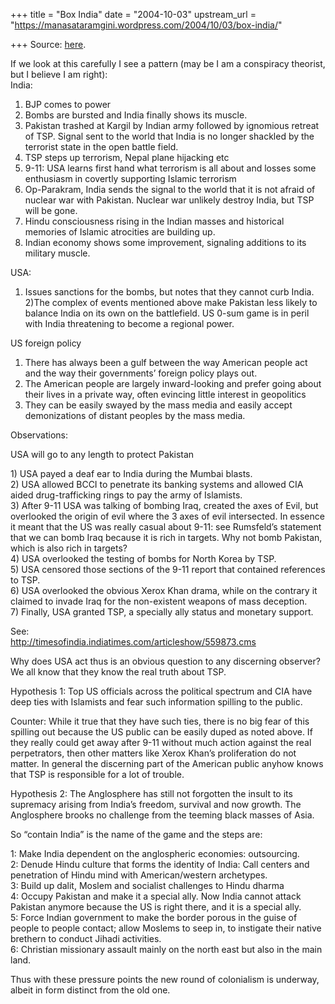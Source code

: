 +++
title = "Box India"
date = "2004-10-03"
upstream_url = "https://manasataramgini.wordpress.com/2004/10/03/box-india/"

+++
Source: [here](https://manasataramgini.wordpress.com/2004/10/03/box-india/).

If we look at this carefully I see a pattern (may be I am a conspiracy
theorist, but I believe I am right):  
India:  
1) BJP comes to power  
2) Bombs are bursted and India finally shows its muscle.  
3) Pakistan trashed at Kargil by Indian army followed by ignomious
retreat of TSP. Signal sent to the world that India is no longer
shackled by the terrorist state in the open battle field.  
4) TSP steps up terrorism, Nepal plane hijacking etc  
5) 9-11: USA learns first hand what terrorism is all about and losses
some enthusiasm in covertly supporting Islamic terrorism  
6) Op-Parakram, India sends the signal to the world that it is not
afraid of nuclear war with Pakistan. Nuclear war unlikely destroy India,
but TSP will be gone.  
7) Hindu consciousness rising in the Indian masses and historical
memories of Islamic atrocities are building up.  
8) Indian economy shows some improvement, signaling additions to its
military muscle.

USA:  
1) Issues sanctions for the bombs, but notes that they cannot curb
India.  
2)The complex of events mentioned above make Pakistan less likely to
balance India on its own on the battlefield. US 0-sum game is in peril
with India threatening to become a regional power.

US foreign policy  
1) There has always been a gulf between the way American people act and
the way their governments’ foreign policy plays out.  
2) The American people are largely inward-looking and prefer going about
their lives in a private way, often evincing little interest in
geopolitics  
3) They can be easily swayed by the mass media and easily accept
demonizations of distant peoples by the mass media.

Observations:

USA will go to any length to protect Pakistan

1\) USA payed a deaf ear to India during the Mumbai blasts.  
2) USA allowed BCCI to penetrate its banking systems and allowed CIA
aided drug-trafficking rings to pay the army of Islamists.  
3) After 9-11 USA was talking of bombing Iraq, created the axes of Evil,
but overlooked the origin of evil where the 3 axes of evil intersected.
In essence it meant that the US was really casual about 9-11: see
Rumsfeld’s statement that we can bomb Iraq because it is rich in
targets. Why not bomb Pakistan, which is also rich in targets?  
4) USA overlooked the testing of bombs for North Korea by TSP.  
5) USA censored those sections of the 9-11 report that contained
references to TSP.  
6) USA overlooked the obvious Xerox Khan drama, while on the contrary it
claimed to invade Iraq for the non-existent weapons of mass deception.  
7) Finally, USA granted TSP, a specially ally status and monetary
support.

See:  
<http://timesofindia.indiatimes.com/articleshow/559873.cms>

Why does USA act thus is an obvious question to any discerning observer?
We all know that they know the real truth about TSP.

Hypothesis 1: Top US officials across the political spectrum and CIA
have deep ties with Islamists and fear such information spilling to the
public.

Counter: While it true that they have such ties, there is no big fear of
this spilling out because the US public can be easily duped as noted
above. If they really could get away after 9-11 without much action
against the real perpetrators, then other matters like Xerox Khan’s
proliferation do not matter. In general the discerning part of the
American public anyhow knows that TSP is responsible for a lot of
trouble.

Hypothesis 2: The Anglosphere has still not forgotten the insult to its
supremacy arising from India’s freedom, survival and now growth. The
Anglosphere brooks no challenge from the teeming black masses of Asia.

So “contain India” is the name of the game and the steps are:

1: Make India dependent on the anglospheric economies: outsourcing.  
2: Denude Hindu culture that forms the identity of India: Call centers
and penetration of Hindu mind with American/western archetypes.  
3: Build up dalit, Moslem and socialist challenges to Hindu dharma  
4: Occupy Pakistan and make it a special ally. Now India cannot attack
Pakistan anymore because the US is right there, and it is a special
ally.  
5: Force Indian government to make the border porous in the guise of
people to people contact; allow Moslems to seep in, to instigate their
native brethern to conduct Jihadi activities.  
6: Christian missionary assault mainly on the north east but also in the
main land.

Thus with these pressure points the new round of colonialism is
underway, albeit in form distinct from the old one.

